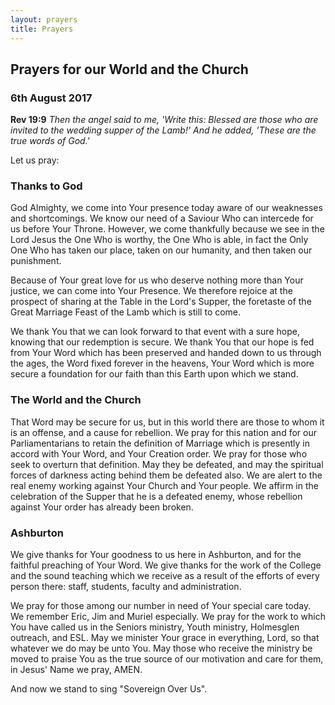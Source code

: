 ```yaml
---
layout: prayers
title: Prayers
---
```


## Prayers for our World and the Church 
### 6th August 2017

__Rev 19:9__ _Then the angel said to me, 'Write this: Blessed are those who are invited to the wedding supper of the Lamb!' And he added, 'These are the true words of God.'_

Let us pray:
### Thanks to God
God Almighty, we come into Your presence today aware of our weaknesses and shortcomings. We know our need of a Saviour Who can intercede for us before Your Throne. However, we come thankfully because we see in the Lord Jesus the One Who is worthy, the One Who is able, in fact the Only One Who has taken our place, taken on our humanity, and then taken our punishment.

Because of Your great love for us who deserve nothing more than Your justice, we can come into Your Presence. We therefore rejoice at the prospect of sharing at the Table in the Lord's Supper, the foretaste of the Great Marriage Feast of the Lamb which is still to come.

We thank You that we can look forward to that event with a sure hope, knowing that our redemption is secure. We thank You that our hope is fed from Your Word which has been preserved and handed down to us through the ages, the Word fixed forever in the heavens, Your Word which is more secure a foundation for our faith than this Earth upon which we stand. 

### The World and the Church
That Word may be secure for us, but in this world there are those to whom it is an offense, and a cause for rebellion. We pray for this nation and for our Parliamentarians to retain the definition of Marriage which is presently in accord with Your Word, and Your Creation order. We pray for those who seek to overturn that definition. May they be defeated, and may the spiritual forces of darkness acting behind them be defeated also. We are alert to the real enemy working against Your Church and Your people. We affirm in the celebration of the Supper that he is a defeated enemy, whose rebellion against Your order has already been broken.

### Ashburton
We give thanks for Your goodness to us here in Ashburton, and for the faithful preaching of Your Word. We give thanks for the work of the College and the sound teaching which we receive as a result of the efforts of every person there: staff, students, faculty and administration. 

We pray for those among our number in need of Your special care today. We remember Eric, Jim and Muriel especially. We pray for the work to which You have called us in the Seniors ministry, Youth ministry, Holmesglen outreach, and ESL. May we minister Your grace in everything, Lord, so that whatever we do may be unto You. May those who receive the ministry be moved to praise You as the true source of our motivation and care for them, in Jesus' Name we pray, AMEN. 

And now we stand to sing "Sovereign Over Us". 